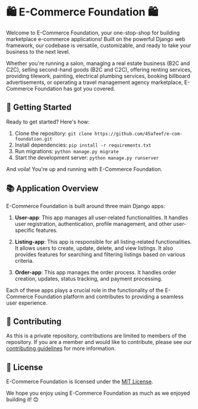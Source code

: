 
# 🛍️ E-Commerce Foundation 🛍️

Welcome to E-Commerce Foundation, your one-stop-shop for building marketplace e-commerce applications! Built on the powerful Django web framework, our codebase is versatile, customizable, and ready to take your business to the next level.

Whether you're running a salon, managing a real estate business (B2C and C2C), selling second-hand goods (B2C and C2C), offering renting services, providing tilework, painting, electrical plumbing services, booking billboard advertisements, or operating a travel management agency marketplace, E-Commerce Foundation has got you covered.

## 🚀 Getting Started

Ready to get started? Here's how:

1. Clone the repository: `git clone https://github.com/45afeef/e-com-foundation.git`
2. Install dependencies: `pip install -r requirements.txt`
3. Run migrations: `python manage.py migrate`
4. Start the development server: `python manage.py runserver`

And voila! You're up and running with E-Commerce Foundation.

## 📚 Application Overview

E-Commerce Foundation is built around three main Django apps:

1. **User-app**: This app manages all user-related functionalities. It handles user registration, authentication, profile management, and other user-specific features.

2. **Listing-app**: This app is responsible for all listing-related functionalities. It allows users to create, update, delete, and view listings. It also provides features for searching and filtering listings based on various criteria.

3. **Order-app**: This app manages the order process. It handles order creation, updates, status tracking, and payment processing.

Each of these apps plays a crucial role in the functionality of the E-Commerce Foundation platform and contributes to providing a seamless user experience.

## 🤝 Contributing

As this is a private repository, contributions are limited to members of the repository. If you are a member and would like to contribute, please see our [contributing guidelines](CONTRIBUTING.md) for more information.

## 📜 License

E-Commerce Foundation is licensed under the [MIT License](LICENSE).

We hope you enjoy using E-Commerce Foundation as much as we enjoyed building it! 😊
